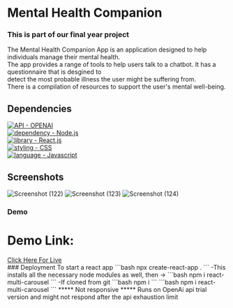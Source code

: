 # Mental Health Companion
### This is part of our final year project
The Mental Health Companion App is an application designed to help individuals manage their mental health.<br>
The app provides a range of tools to help users talk to a chatbot. It has a questionnaire that is desgined to <br>
detect the most probable illness the user might be suffering from.<br>
There is a compilation of resources to support the user's mental well-being.
## Dependencies
[![API - OPENAI](https://img.shields.io/badge/Node.js-%235174EA?style=for-the-badge&logo=nodedotjs&logoColor=white)](https://nodejs.org/en/)<br>
[![dependency - Node.js](https://img.shields.io/badge/openai-%23EA5178?style=for-the-badge&logo=OPENAI-API&logoColor=white)](//beta.openai.com/overview)<br>
[![library - React.js](https://img.shields.io/badge/React-20232A?style=for-the-badge&logo=react&logoColor=61DAFB)](https://reactjs.org/) <br>
[![styling - CSS](https://img.shields.io/badge/CSS3-%23D8F32E?style=for-the-badge&logo=css3&logoColor=white)](https://web.dev/learn/css/)<br>
[![language - Javascript](https://img.shields.io/badge/JavaScript-323330?style=for-the-badge&logo=javascript&logoColor=F7DF1E)](https://www.javascript.com/)<br>
## Screenshots
![Screenshot (122)](https://github.com/shortlisted159/BTP/assets/64829176/9703ad30-17bf-4036-88f7-566ebc8d1747)
![Screenshot (123)](https://github.com/shortlisted159/BTP/assets/64829176/cb9262e1-7552-4384-b54f-be9a571e3c11)
![Screenshot (124)](https://github.com/shortlisted159/BTP/assets/64829176/9a186e79-0b67-40a3-8f28-cdf6551e6542)
### Demo
<h1>Demo Link:</h1><a href="https://sarthak-shastrakar.github.io/Stack-Overflow/">Click Here For Live</a>
<br/>
### Deployment
To start a react app
```bash
npx create-react-app .
```
-This installs all the necessary node modules as well, then ->
```bash
npm i react-multi-carousel
```
-If cloned from git
```bash
npm i
```
```bash
npm i react-multi-carousel
```
***** Not responsive
***** Runs on OpenAi api trial version and might not respond after the api exhaustion limit
